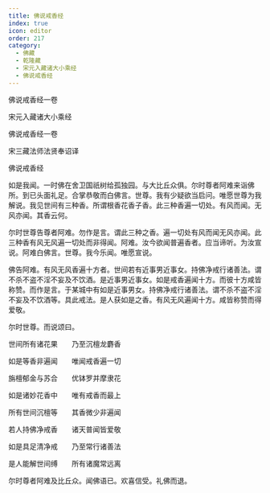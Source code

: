 ```yaml
---
title: 佛说戒香经
index: true
icon: editor
order: 217
category:
  - 佛藏
  - 乾隆藏
  - 宋元入藏诸大小乘经
  - 佛说戒香经
---
```


佛说戒香经一卷  

宋元入藏诸大小乘经  

佛说戒香经一卷  

宋三藏法师法贤奉诏译  

佛说戒香经  

如是我闻。一时佛在舍卫国祇树给孤独园。与大比丘众俱。尔时尊者阿难来诣佛所。到已头面礼足。合掌恭敬而白佛言。世尊。我有少疑欲当启问。唯愿世尊为我解说。我见世间有三种香。所谓根香花香子香。此三种香遍一切处。有风而闻。无风亦闻。其香云何。  

尔时世尊告尊者阿难。勿作是言。谓此三种之香。遍一切处有风而闻无风亦闻。此三种香有风无风遍一切处而非得闻。阿难。汝今欲闻普遍香者。应当谛听。为汝宣说。阿难白佛言。世尊。我今乐闻。唯愿宣说。  

佛告阿难。有风无风香遍十方者。世间若有近事男近事女。持佛净戒行诸善法。谓不杀不盗不淫不妄及不饮酒。是近事男近事女。如是戒香遍闻十方。而彼十方咸皆称赞。而作是言。于某城中有如是近事男女。持佛净戒行诸善法。谓不杀不盗不淫不妄及不饮酒等。具此戒法。是人获如是之香。有风无风遍闻十方。咸皆称赞而得爱敬。  

尔时世尊。而说颂曰。  

世间所有诸花果　　乃至沉檀龙麝香  

如是等香非遍闻　　唯闻戒香遍一切  

旃檀郁金与苏合　　优钵罗并摩隶花  

如是诸妙花香中　　唯有戒香而最上  

所有世间沉檀等　　其香微少非遍闻  

若人持佛净戒香　　诸天普闻皆爱敬  

如是具足清净戒　　乃至常行诸善法  

是人能解世间缚　　所有诸魔常远离  

尔时尊者阿难及比丘众。闻佛语已。欢喜信受。礼佛而退。  
